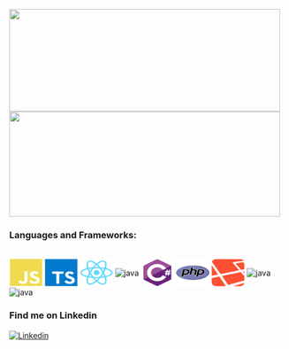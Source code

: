 
<img height="185px" width="490px" align="top" src="https://github-readme-stats.vercel.app/api/wakatime?username=DaviCesar&layout=compact&theme=tokyonight&langs_count=8"/>
  <img height="190px" width="490px" align="center" src="https://github-readme-stats.vercel.app/api?username=DaviCesar&show_icons=true&theme=tokyonight&include_all_commits=true&count_private=true"/>

  <br>

### Languages and Frameworks:
<div><br>
  <img align="center" alt="Javascript" height="50" width="60" src="https://raw.githubusercontent.com/devicons/devicon/master/icons/javascript/javascript-plain.svg">
  <img align="center" alt="Typescript" height="50" width="60" src="https://raw.githubusercontent.com/devicons/devicon/master/icons/typescript/typescript-original.svg">
  <img align="center" alt="React" height="50" width="60" src="https://raw.githubusercontent.com/devicons/devicon/master/icons/react/react-original.svg">
  <img align="center" alt="java" height="50" width="60" src="https://raw.githubusercontent.com/jmnote/z-icons/master/svg/c.svg">
  <img align="center" alt="C#" height="50" width="60" src="https://raw.githubusercontent.com/devicons/devicon/master/icons/csharp/csharp-original.svg">
  <img align="center" alt="php" height="50" width="60" src="https://raw.githubusercontent.com/devicons/devicon/master/icons/php/php-original.svg">
  <img align="center" alt="php" height="50" width="60" src="https://raw.githubusercontent.com/devicons/devicon/master/icons/laravel/laravel-plain.svg">
  <img align="center" alt="java" height="50" width="60" src="https://raw.githubusercontent.com/jmnote/z-icons/master/svg/java.svg">
  <img align="center" alt="java" height="50" width="60" src="https://raw.githubusercontent.com/jmnote/z-icons/master/svg/git.svg">
  
 ### Find me on Linkedin
  
<div>
  <a href="https://www.linkedin.com/in/davicesarmg/" target="_blank">
   <img align="center" alt="Linkedin" height="50" width="60" src="https://cdn.jsdelivr.net/gh/devicons/devicon/icons/linkedin/linkedin-original.svg">
  </a>
</div>

